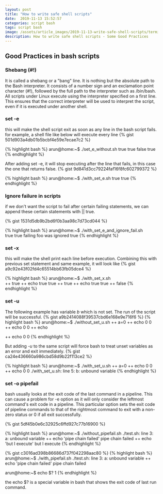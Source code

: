 ```yaml
---
layout: post
title: "How to write safe shell scripts"
date:  2019-11-13 15:52:57
categories: script bash
tags: script bash
image: /assets/article_images/2019-11-13-write-safe-shell-scripts/terminal.jpg
description: How to write safe shell scripts - Some Good Practices
---
```

## Good Practices in bash scripts


### Shebang (#!)

It is called a shebang or a "bang" line. It is nothing but the absolute path to the Bash interpreter. It consists of a number sign and an exclamation point character (#!), followed by the full path to the interpreter such as /bin/bash. All scripts under Linux execute using the interpreter specified on a first line.
This ensures that the correct interpreter will be used to interpret the script, even if it is executed under another shell.

### set -e

this will make the shell script exit as soon as any line in the bash script fails.
for example, a shell file like below will execute every line
{% gist 501d903a4db01b5bcbf4e59e7ecae7c2 %}

{% highlight bash %}
arun@home:~$ ./set_e_without.sh 
true
true
false
true
{% endhighlight %}

After adding set -e, it will stop executing after the line that fails, in this case the one that returns false.
{% gist 9d841d3cc79224faf16f8fc602799372 %}

{% highlight bash %}
arun@home:~$ ./with_set_e.sh 
true
true
{% endhighlight %}

### Ignore failure in scripts
if we don't want the script to fail after certain failing statements, we can append these certain statements with || true.

{% gist 1531d5db9b2bd6f0b3aa98c7d73cd044 %}

{% highlight bash %}
arun@home:~$ ./with_set_e_and_ignore_fail.sh           
true
true
failing foo was ignored
true
{% endhighlight %}

### set -x

this will make the shell print each line before execution. Combining this with previous set statement and same example, it will look like
{% gist a9c92e43f02fd4c65514bb63fb05dce4 %}

{% highlight bash %}
arun@home:~$ ./with_set_x.sh           
++ true
++ echo true
true
++ true
++ echo true
true
++ false
{% endhighlight %}

### set -u

The following example has variable *b* which is not set. The run of the script will be successful.
{% gist a9b2414088f39537cbd6e168e9e716f6 %}
{% highlight bash %}
arun@home:~$ ./without_set_u.sh 
++ a=0
++ echo 0
0
++ echo 0
0
++ echo

++ echo 0
0
{% endhighlight %}

But adding *-u* to the same script will force bash to treat unset variables as an error and exit immediately.
{% gist ca24e436660a986cbd58d9b22f113ce2 %}

{% highlight bash %}
arun@home:~$ ./with_set_u.sh 
++ a=0
++ echo 0
0
++ echo 0
0
./with_set_u.sh: line 5: b: unbound variable
{% endhighlight %}

### set -o pipefail

bash usually looks at the exit code of the last command in a pipeline. This can cause a problem for -e option as it will only consider the leftmost command's exit code in a pipeline.
This particular option sets the exit code of pipeline commands to that of the rightmost command to exit with a non-zero status or 0 if all exit successfully.

{% gist 5df45b0e6c32925c6ffd927c77b16900 %}

{% highlight bash %}
arun@home:~$ ./without_pipefail.sh 
./test.sh: line 3: a: unbound variable
++ echo 'pipe chain failed'
pipe chain failed
++ echo 'but I execute'
but I execute
{% endhighlight %}

{% gist c3016ad398b86686d737f042298aac80 %}
{% highlight bash %}
arun@home:~$ ./with_pipefail.sh 
./test.sh: line 3: a: unbound variable
++ echo 'pipe chain failed'
pipe chain failed

arun@home:~$ echo $?
1
{% endhighlight %}

the echo $? is a special variable in bash that shows the exit code of last run command.




